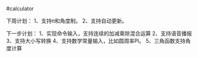 #calculator

下周计划：
1、支持π和角度制。
2、支持自动更新。

下一步计划：
    1、实现命令输入，支持连续的加减乘除混合运算
    2、支持语音播报
    3、支持大小写转换
    4、支持数学常量输入，比如圆周率PI。
    5、三角函数支持角度计算